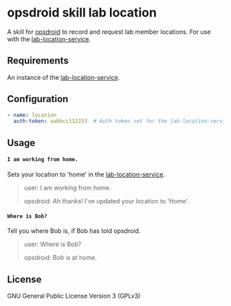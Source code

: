 # opsdroid skill lab location

A skill for [opsdroid](https://github.com/opsdroid/opsdroid) to record and request lab member locations. For use with the [lab-location-service](https://github.com/met-office-lab/lab-location-service).

## Requirements

An instance of the [lab-location-service](https://github.com/met-office-lab/lab-location-service).

## Configuration

```yaml
- name: location
  auth-token: aabbcc112233  # Auth token set for the lab-location-service
```

## Usage

#### `I am working from home.`

Sets your location to 'home' in the [lab-location-service](https://github.com/met-office-lab/lab-location-service).

> user: I am working from home.
>
> opsdroid: Ah thanks! I've updated your location to 'Home'.

#### `Where is Bob?`

Tell you where Bob is, if Bob has told opsdroid.

> user: Where is Bob?
>
> opsdroid: Bob is at home.

## License

GNU General Public License Version 3 (GPLv3)
